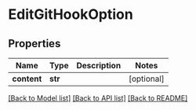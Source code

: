 # EditGitHookOption

## Properties
Name | Type | Description | Notes
------------ | ------------- | ------------- | -------------
**content** | **str** |  | [optional] 

[[Back to Model list]](../README.md#documentation-for-models) [[Back to API list]](../README.md#documentation-for-api-endpoints) [[Back to README]](../README.md)


